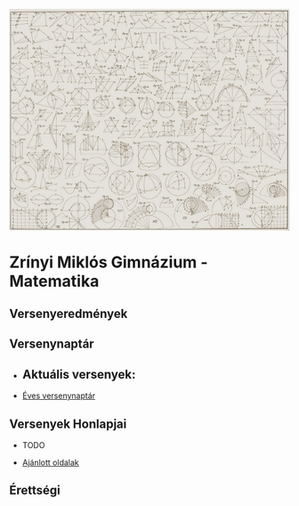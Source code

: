<p><img src="./dokumentumok/kezdokep.jpg" align="middle"> </p>

# Zrínyi Miklós Gimnázium  - Matematika

## Versenyeredmények

## Versenynaptár

- Aktuális versenyek:
  - 

- [Éves versenynaptár](./_includes/versenyek.md)

## Versenyek Honlapjai

- TODO

- [Ajánlott oldalak](./_includes/ajanlott.md)

## Érettségi
